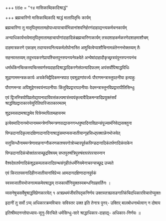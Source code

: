 +++
title = "१४ मासिकाब्दिकादिश्राद्धं"

+++
ब्रह्मचारिणो मासिकाब्दिकादि श्राद्धं मातापितृभिः कार्यम्

ब्रह्मचारिणा तु मातृपितृमातामहोपाध्यायाचार्यभिन्नानांशवनिर्हरणंदाहाद्यन्त्यकर्मचनकार्यम्

अन्याधिकार्यभावेमातृपितृमातामहाचार्याणांदाहादिकंब्रह्मचारिणाकार्यम्‌ तत्रदशाहकर्मकरणेदशाहमाशौचम्‌

दाहमात्रकरणे एकाहम्‌ तदाप्यस्यनित्यकर्मलोपोनास्ति अशुचित्वेप्याशौचिनामन्नंतेननभोक्तव्यम् तैः

सहनवस्तव्यम् तदुभयकरणेप्रायश्चित्तपुनरुपनयनेवक्ष्येते अन्येषांदाहादौकृच्छ्रत्रयंपुनरुपनयनंच

धर्मार्थंकेनचित्कस्यचित्सवर्णस्यदाहादिश्राद्धादिकरणेसंपत्त्यादिफलम्‌ अयंसर्वोपिश्राद्धविधिः

शूद्राणाममन्त्रकःकार्यः अत्रकेचिद्वैदिकमन्त्रपाठ एवशूद्राणांवर्ज्यः पौराणमन्त्रास्तुपठनीया इत्याहुः

पौराणमन्त्रा अपिशूद्रेणस्वयंनपठनीयाः किंतुविप्रद्वारापठनीयाः वेदमन्त्रास्तुनविप्रद्वारापीतिसिन्धुः

एवं द्विजस्त्रियोपिव्रतोद्यापनादाविवसंकल्पमात्रंस्वयंकृत्वावैदिकमन्त्रादिप्रयुक्तंसर्वं श्राद्धंविप्रद्वाराकारयेयुरितिपारिजातकारमतम्

शूद्रस्यसदामश्राद्धमेव पित्रेनमःपितामहायनम

इत्येवमादिनानमोन्तनाममन्त्रेणनिमन्त्रणपाद्यासनगन्धपुष्पादिनाविप्रान्संपूज्यामंनिवेद्यसक्तुना

पिण्डदानादिकृत्वादक्षिणादानादिनाश्राद्धंसमाप्यसजातीयान्गृहसिध्द्पक्वान्नेनभोजयेत्

यत्तुसिन्धौनाममन्त्रेणावाहनाग्नौकरणकाश्यपगोत्रोच्चारपूर्वकपिण्डदानादिकंतर्पणादिकंपाकेन

पिण्डदानादिकंचोक्तंतत्सच्छूद्रविषयम् सप्तपुरुषंत्रिपुरुषंवापरंपरयास्नान

वैश्वदेवतर्पणादिकंशूद्रकमलाकरादिग्रन्थसंगृहीतंधर्मंनियमेनाचरन्सच्छूद्र उच्यते

एवं किरातयवनादिहीनजातीयानांविप्रेभ्य आमदानदक्षिणादानपूर्वकं

स्वस्वजातीयभोजनात्मकमेवश्राद्धम् राजकार्योनियुक्तस्यबन्धनिग्रहवर्तिनः ।

व्यसनेषुचसर्वेषुश्राद्धंविप्रेणकारयेत् १ अत्रप्रथमंजीवत्पितृकनिर्णय उक्तस्तत्रप्रसङगात्किंचिदधिकारविचारोप्युक्तः

इदानीं तु सर्वो ऽप्य् अधिकारक्रमविचारः सविस्तर उक्त इति तेनात्र पुनर्- उक्तिर् बालबोधनार्थत्वान् न दोषाय

इतिश्रीमदनन्तोपाध्याय-सूनु-विरचिते धर्मसिन्धु-सारे श्राद्धाधिकार-दाहाद्य्- अधिकार-निर्णयः ॥
